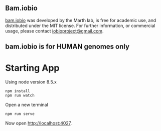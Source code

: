 ## Bam.iobio
[bam.iobio](https://www.nature.com/articles/nmeth.3174) was developed by the Marth lab, is free for academic use, and distributed under the MIT license. For further information, or commercial usage, please contact iobioproject@gmail.com.

## bam.iobio is for **HUMAN** genomes only

# Starting App

Using node version 8.5.x

```
npm install
npm run watch
```

Open a new terminal
```
npm run serve
```

Now open [http://localhost:4027](http://localhost:4027).

